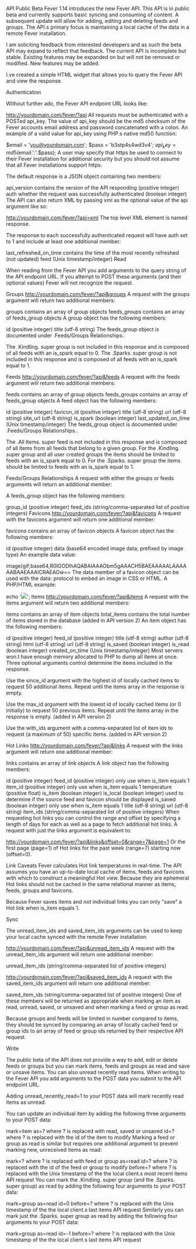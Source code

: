 API Public Beta
Fever 1.14 introduces the new Fever API. This API is in public beta and currently supports basic syncing and consuming of content. A subsequent update will allow for
adding, editing and deleting feeds and groups. The API.s primary focus is maintaining a local cache of the data in a remote Fever installation.

I am soliciting feedback from interested developers and as such the beta API may expand to reflect that feedback. The current API is incomplete but stable. Existing
features may be expanded on but will not be removed or modified. New features may be added.

I.ve created a simple HTML widget that allows you to query the Fever API and view the response.

Authentication

Without further ado, the Fever API endpoint URL looks like:

http://yourdomain.com/fever/?api
All requests must be authenticated with a POSTed api_key. The value of api_key should be the md5 checksum of the Fever accounts email address and password concatenated
with a colon. An example of a valid value for api_key using PHP.s native md5() function:

$email  = 'you@yourdomain.com';
$pass   = 'b3stp4s4wd3v4';
$api_key = md5($email.':'.$pass);
A user may specify that https be used to connect to their Fever installation for additional security but you should not assume that all Fever installations support https.

The default response is a JSON object containing two members:

api_version contains the version of the API responding (positive integer)
auth whether the request was successfully authenticated (boolean integer)
The API can also return XML by passing xml as the optional value of the api argument like so:

http://yourdomain.com/fever/?api=xml
The top level XML element is named response.

The response to each successfully authenticated request will have auth set to 1 and include at least one additional member:

last_refreshed_on_time contains the time of the most recently refreshed (not updated) feed (Unix timestamp/integer)
Read

When reading from the Fever API you add arguments to the query string of the API endpoint URL. If you attempt to POST these arguments (and their optional values) Fever
will not recognize the request.

Groups
http://yourdomain.com/fever/?api&groups
A request with the groups argument will return two additional members:

groups contains an array of group objects
feeds_groups contains an array of feeds_group objects
A group object has the following members:

id (positive integer)
title (utf-8 string)
The feeds_group object is documented under .Feeds/Groups Relationships..

The .Kindling. super group is not included in this response and is composed of all feeds with an is_spark equal to 0. The .Sparks. super group is not included in this
response and is composed of all feeds with an is_spark equal to 1.

Feeds
http://yourdomain.com/fever/?api&feeds
A request with the feeds argument will return two additional members:

feeds contains an array of group objects
feeds_groups contains an array of feeds_group objects
A feed object has the following members:

id (positive integer)
favicon_id (positive integer)
title (utf-8 string)
url (utf-8 string)
site_url (utf-8 string)
is_spark (boolean integer)
last_updated_on_time (Unix timestamp/integer)
The feeds_group object is documented under .Feeds/Groups Relationships..

The .All Items. super feed is not included in this response and is composed of all items from all feeds that belong to a given group. For the .Kindling. super group and
all user created groups the items should be limited to feeds with an is_spark equal to 0. For the .Sparks. super group the items should be limited to feeds with an
is_spark equal to 1.

Feeds/Groups Relationships
A request with either the groups or feeds arguments will return an additional member:

A feeds_group object has the following members:

group_id (positive integer)
feed_ids (string/comma-separated list of positive integers)
Favicons
http://yourdomain.com/fever/?api&favicons
A request with the favicons argument will return one additional member:

favicons contains an array of favicon objects
A favicon object has the following members:

id (positive integer)
data (base64 encoded image data; prefixed by image type)
An example data value:

image/gif;base64,R0lGODlhAQABAIAAAObm5gAAACH5BAEAAAAALAAAAAABAAEAAAICRAEAOw==
The data member of a favicon object can be used with the data: protocol to embed an image in CSS or HTML. A PHP/HTML example:

echo '<img src="data:'.$favicon['data'].'">';
Items
http://yourdomain.com/fever/?api&items
A request with the items argument will return two additional members:

items contains an array of item objects
total_items contains the total number of items stored in the database (added in API version 2)
An item object has the following members:

id (positive integer)
feed_id (positive integer)
title (utf-8 string)
author (utf-8 string)
html (utf-8 string)
url (utf-8 string)
is_saved (boolean integer)
is_read (boolean integer)
created_on_time (Unix timestamp/integer)
Most servers won.t have enough memory allocated to PHP to dump all items at once. Three optional arguments control determine the items included in the response.

Use the since_id argument with the highest id of locally cached items to request 50 additional items. Repeat until the items array in the response is empty.

Use the max_id argument with the lowest id of locally cached items (or 0 initially) to request 50 previous items. Repeat until the items array in the response is empty.
(added in API version 2)

Use the with_ids argument with a comma-separated list of item ids to request (a maximum of 50) specific items. (added in API version 2)

Hot Links
http://yourdomain.com/fever/?api&links
A request with the links argument will return one additional member:

links contains an array of link objects
A link object has the following members:

id (positive integer)
feed_id (positive integer) only use when is_item equals 1
item_id (positive integer) only use when is_item equals 1
temperature (positive float)
is_item (boolean integer)
is_local (boolean integer) used to determine if the source feed and favicon should be displayed
is_saved (boolean integer) only use when is_item equals 1
title (utf-8 string)
url (utf-8 string)
item_ids (string/comma-separated list of positive integers)
When requesting hot links you can control the range and offset by specifying a length of days for each as well as a page to fetch additional hot links. A request with just
the links argument is equivalent to:

http://yourdomain.com/fever/?api&links&offset=0&range=7&page=1
Or the first page (page=1) of Hot links for the past week (range=7) starting now (offset=0).

Link Caveats
Fever calculates Hot link temperatures in real-time. The API assumes you have an up-to-date local cache of items, feeds and favicons with which to construct a meaningful
Hot view. Because they are ephemeral Hot links should not be cached in the same relational manner as items, feeds, groups and favicons.

Because Fever saves items and not individual links you can only "save" a Hot link when is_item equals 1.

Sync

The unread_item_ids and saved_item_ids arguments can be used to keep your local cache synced with the remote Fever installation.

http://yourdomain.com/fever/?api&unread_item_ids
A request with the unread_item_ids argument will return one additional member:

unread_item_ids (string/comma-separated list of positive integers)

http://yourdomain.com/fever/?api&saved_item_ids
A request with the saved_item_ids argument will return one additional member:

saved_item_ids (string/comma-separated list of positive integers)
One of these members will be returned as appropriate when marking an item as read, unread, saved, or unsaved and when marking a feed or group as read.

Because groups and feeds will be limited in number compared to items, they should be synced by comparing an array of locally cached feed or group ids to an array of feed
or group ids returned by their respective API request.

Write

The public beta of the API does not provide a way to add, edit or delete feeds or groups but you can mark items, feeds and groups as read and save or unsave items. You can
also unread recently read items. When writing to the Fever API you add arguments to the POST data you submit to the API endpoint URL.

Adding unread_recently_read=1 to your POST data will mark recently read items as unread.

You can update an individual item by adding the following three arguments to your POST data:

mark=item
as=? where ? is replaced with read, saved or unsaved
id=? where ? is replaced with the id of the item to modify
Marking a feed or group as read is similar but requires one additional argument to prevent marking new, unreceived items as read:

mark=? where ? is replaced with feed or group
as=read
id=? where ? is replaced with the id of the feed or group to modify
before=? where ? is replaced with the Unix timestamp of the the local client.s most recent items API request
You can mark the .Kindling. super group (and the .Sparks. super group) as read by adding the following four arguments to your POST data:

mark=group
as=read
id=0
before=? where ? is replaced with the Unix timestamp of the the local client.s last items API request
Similarly you can mark just the .Sparks. super group as read by adding the following four arguments to your POST data:

mark=group
as=read
id=-1
before=? where ? is replaced with the Unix timestamp of the the local client.s last items API request

